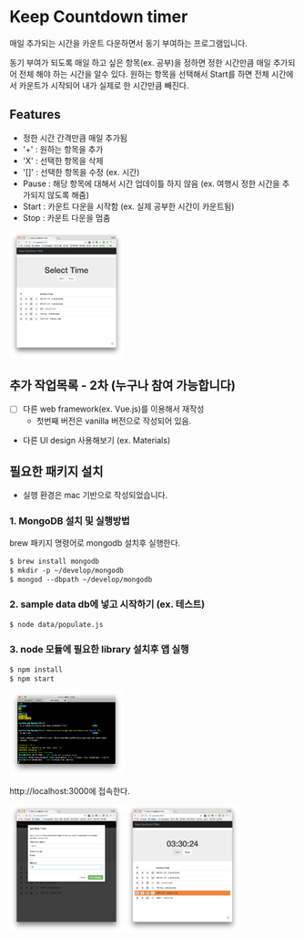 Keep Countdown timer
====
매일 추가되는 시간을 카운트 다운하면서 동기 부여하는 프로그램입니다. 

동기 부여가 되도록 매일 하고 싶은 항목(ex. 공부)을 정하면 정한 시간만큼 매일 추가되어 전체 해야 하는 시간을 알수 있다. 
원하는 항목을 선택해서 Start를 하면 전체 시간에서 카운트가 시작되어 내가 실제로 한 시간만큼 빼진다. 


## Features
- 정한 시간 간격만큼 매일 추가됨
- '+' : 원하는 항목을 추가
- 'X' : 선택한 항목을 삭제
- '[]' : 선택한 항목을 수정 (ex. 시간)
- Pause : 해당 항목에 대해서 시간 업데이틀 하지 않음 (ex. 여행시 정한 시간을 추가되지 않도록 해줌)    
- Start : 카운트 다운을 시작함 (ex. 실제 공부한 시간이 카운트됨)
- Stop :  카운트 다운을 멈춤


<a href="/images/main.png" target="_blank">
<img src="/images/main.png" width="200" /></a> 

## 추가 작업목록 - 2차 (누구나 참여 가능합니다)
- [ ] 다른 web framework(ex. Vue.js)를 이용해서 재작성
  - 첫번째 버전은 vanilla 버전으로 작성되어 있음.
- 다른 UI design 사용해보기 (ex. Materials)  

## 필요한 패키지 설치
- 실행 환경은 mac 기반으로 작성되었습니다. 

### 1. MongoDB 설치 및 실행방법
brew 패키지 명령어로 mongodb 설치후 실행한다. 
~~~
$ brew install mongodb
$ mkdir -p ~/develop/mongodb
$ mongod --dbpath ~/develop/mongodb
~~~


### 2. sample data db에 넣고 시작하기 (ex. 테스트) 
~~~
$ node data/populate.js
~~~


### 3. node 모듈에 필요한 library 설치후 앱 실행  
~~~
$ npm install
$ npm start
~~~

<a href="/images/npm_startpng" target="_blank">
<img src="/images/npm_start.png" width="200" /></a> 

http://localhost:3000에 접속한다. 

<a href="/images/timer_add.png" target="_blank">
<img src="/images/timer_add.png" width="200" /></a>

<a href="/images/timer_start.png" target="_blank">
<img src="/images/timer_start.png" width="200" /></a>